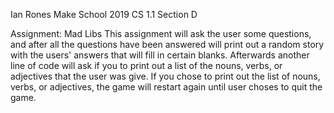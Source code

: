 Ian Rones
Make School 2019
CS 1.1 Section D

Assignment: Mad Libs
This assignment will ask the user some questions, and after all the questions have been 
answered will print out a random story with the users' answers that will fill in certain blanks. 
Afterwards another line of code will ask if you to print out a list of the nouns, verbs, or adjectives
that the user was give. If you chose to print out the list of nouns, verbs, or adjectives, the game will restart again
until user choses to quit the game.
